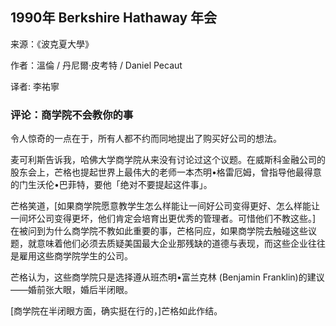 
## 1990年 Berkshire Hathaway 年会

来源：《波克夏大學》

作者：溫倫 / 丹尼爾·皮考特 / Daniel Pecaut

译者: 李祐寧


### 评论：商学院不会教你的事

令人惊奇的一点在于，所有人都不约而同地提出了购买好公司的想法。

麦可利斯告诉我，哈佛大学商学院从来没有讨论过这个议题。在威斯科金融公司的股东会上，芒格也提起世界上最伟大的老师一本杰明•格雷厄姆，曾指导他最得意的门生沃伦•巴菲特，要他「绝对不要提起这件事」。

芒格笑道，[如果商学院愿意教学生怎么样能让一间好公司变得更好、怎么样能让一间坏公司变得更坏，他们肯定会培育出更优秀的管理者。可惜他们不教这些。]
在被问到为什么商学院不教如此重要的事，芒格冋应，如果商学院去触碰这些议题，就意味着他们必须去质疑美国最大企业那残缺的道德与表现，而这些企业往往是雇用这些商学院学生的公司。

芒格认为，这些商学院只是选择遵从班杰明•富兰克林 (Benjamin Franklin)的建议——婚前张大眼，婚后半闭眼。

[商学院在半闭眼方面，确实挺在行的，]芒格如此作结。
